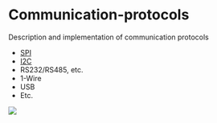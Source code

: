 # Communication-protocols
Description and implementation of communication protocols

- [SPI](SPI)
- [I2C](I2C)
- RS232/RS485, etc.
- 1-Wire
- USB
- Etc.

![](https://circuitdigest.com/sites/default/files/projectimage_tut/Serial-Communication-Protocol.png)
